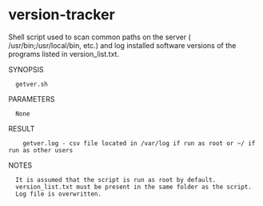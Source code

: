 version-tracker
===============


  Shell script used to scan common paths on the server ( /usr/bin;/usr/local/bin, etc.) 
and log installed software versions of the programs listed in version_list.txt. 

 

  SYNOPSIS

      getver.sh 
      
      
  PARAMETERS
          
      None
      
          
  RESULT
  
        getver.log - csv file located in /var/log if run as root or ~/ if run as other users
        
  
  NOTES
  
      It is assumed that the script is run as root by default.
      version_list.txt must be present in the same folder as the script.
      Log file is overwritten.
